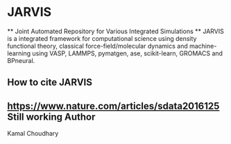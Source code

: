 JARVIS 
=====

** Joint Automated Repository for Various Integrated Simulations **
JARVIS is a integrated framework for computational science using density functional theory,
classical force-field/molecular dynamics and machine-learning using VASP, LAMMPS, 
pymatgen, ase, scikit-learn, GROMACS and BPneural.

How to cite JARVIS 
-----------------
https://www.nature.com/articles/sdata2016125
Still working
Author
-----------------
Kamal Choudhary
